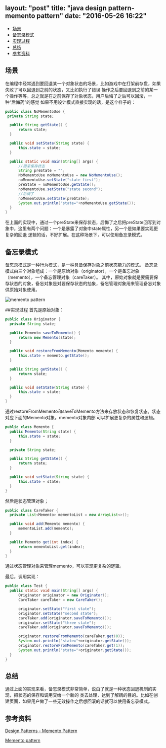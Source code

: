 layout: "post"
title: "java design pattern-memento pattern"
date: "2016-05-26 16:22"
---

<!-- TOC depthFrom:2 depthTo:6 withLinks:1 updateOnSave:1 orderedList:0 -->

- [场景](#场景)
- [备忘录模式](#备忘录模式)
- [实现过程](#实现过程)
- [总结](#总结)
- [参考资料](#参考资料)

<!-- /TOC -->


## 场景
  在编程中经常遇到要回退某一个对象状态的场景，比如游戏中在打架前存盘，如果失败了可以回退到之前的状态，又比如执行了错误
  操作之后要回退到之前的某一个操作等等，总之就是在之前保存了对象状态，用户后悔了之后可以回滚，一种“后悔药”的感觉
  如果不用设计模式直接实现的话，是这个样子的：

  ```java
  public class NoMementoUse {
   private String state;

    public String getState() {
        return state;
    }

    public void setState(String state) {
        this.state = state;
    }

    public static void main(String[] args) {
        //用来保存状态
        String preState = "";
        NoMementoUse noMementoUse = new NoMementoUse();
        noMementoUse.setState("state first");
        preState = noMementoUse.getState();
        noMementoUse.setState("state second");
        //后悔了
        noMementoUse.setState(preState);
        System.out.println("state="+noMementoUse.getState());
    }
  }
  ```
  在上面的实现中，通过一个preState来保存状态，后悔了之后把preState回写到对象中，这里有两个问题：一个是暴露了对象中state属性，另一个是如果要实现更复杂的回退
  逻辑的话，不好扩展。在这种场景下，可以使用备忘录模式。
  <!--more-->

## 备忘录模式
  备忘录模式是一种行为模式，是一种具备保存对象之前状态能力的模式。
  备忘录模式由三个对象组成：一个是原始对象（originator），一个是备忘对象（memento），一个备忘管理对象（careTaker）。
  其中，原始对象就是要需要保存状态的对象，备忘对象是对要保存状态的抽象，备忘管理对象用来管理备忘对象供原始对象使用。

![memento pattern](/images/2016/05/memento_pattern_uml_diagram.jpg)

##实现过程
  首先是原始对象：

  ```java
  public class Originator {
    private String state;

    public Memento saveToMemento() {
        return new Memento(state);
    }

    public void restoreFromMemento(Memento memento) {
        this.state = memento.getState();
    }

    public String getState() {
        return state;
    }

    public void setState(String state) {
        this.state = state;
    }
  }
  ```
  通过restoreFromMemento和saveToMemento方法来存放状态和恢复状态。状态对应下面的Memento对象，memento对象内部
  可以扩展更复杂的属性和逻辑。
  ```java
  public class Memento {
    public Memento(String state) {
        this.state = state;
    }

    private String state;

    public String getState() {
        return state;
    }

    public void setState(String state) {
        this.state = state;
    }
  }

  ```
  然后是状态管理对象；

  ```java
  public class CareTaker {
    private List<Memento> mementoList = new ArrayList<>();

    public void add(Memento memento) {
        mementoList.add(memento);
    }

    public Memento get(int index) {
        return mementoList.get(index);
    }
  }
  ```
  通过状态管理对象来管理memento，可以实现更复杂的逻辑。

  最后，调用实现：
  ```java
  public class Test {
    public static void main(String[] args) {
        Originator originator = new Originator();
        CareTaker careTaker = new CareTaker();

        originator.setState("first state");
        originator.setState("second state");
        careTaker.add(originator.saveToMemento());
        originator.setState("three state");
        careTaker.add(originator.saveToMemento());

        originator.restoreFromMemento(careTaker.get(0));
        System.out.println("state="+originator.getState());
        originator.restoreFromMemento(careTaker.get(1));
        System.out.println("state="+originator.getState());
    }
  }
  ```
## 总结
   通过上面的实现来看，备忘录模式非常简单，说白了就是一种状态回退机制的实现，把状态的保存和调用交给一个新的
   类去处理，达到了解耦的目的。比如在创建页面，如果用户做了一些无效操作之后想回滚的话就可以使用备忘录模式。

## 参考资料
[Design Patterns - Memento Pattern][f93f7e38]

  [f93f7e38]: http://www.tutorialspoint.com/design_pattern/memento_pattern.htm "Design Patterns - Memento Pattern"

[Memento pattern][56344f90]

  [56344f90]: https://en.wikipedia.org/wiki/Memento_pattern "Memento pattern"
